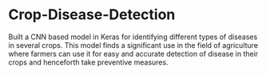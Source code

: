 # Crop-Disease-Detection
Built a CNN based model in Keras for identifying different types of diseases in several crops. This model finds a significant use in the field of agriculture where farmers can use it for easy and accurate detection of disease in their crops and henceforth take preventive measures.
